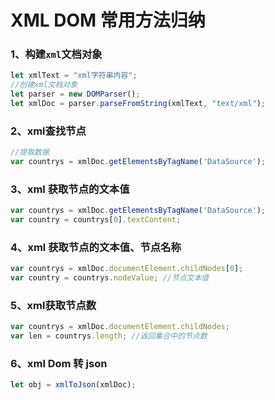 # XML DOM 常用方法归纳

### 1、构建`xml`文档对象

```javascript
let xmlText = "xml字符串内容";
//创建xml文档对象
let parser = new DOMParser();
let xmlDoc = parser.parseFromString(xmlText, "text/xml");
```

### 2、xml查找节点

```javascript
//提取数据
var countrys = xmlDoc.getElementsByTagName('DataSource');
```

### 3、xml 获取节点的文本值

```javascript
var countrys = xmlDoc.getElementsByTagName('DataSource');
var country = countrys[0].textContent;
```

### 4、xml 获取节点的文本值、节点名称

```javascript
var countrys = xmlDoc.documentElement.childNodes[0];
var country = countrys.nodeValue; //节点文本值
```

### 5、xml获取节点数

```javascript
var countrys = xmlDoc.documentElement.childNodes;
var len = countrys.length; //返回集合中的节点数
```

### 6、xml Dom 转 json

```javascript
let obj = xmlToJson(xmlDoc);
```

